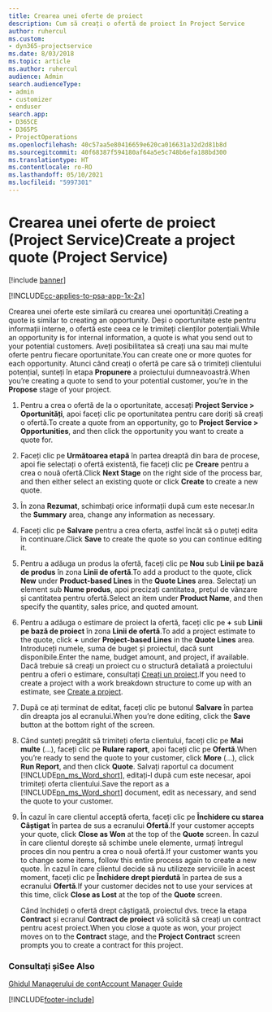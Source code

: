 ```yaml
---
title: Crearea unei oferte de proiect
description: Cum să creați o ofertă de proiect în Project Service
author: ruhercul
ms.custom:
- dyn365-projectservice
ms.date: 8/03/2018
ms.topic: article
ms.author: ruhercul
audience: Admin
search.audienceType:
- admin
- customizer
- enduser
search.app:
- D365CE
- D365PS
- ProjectOperations
ms.openlocfilehash: 40c57aa5e80416659e620ca016631a32d2d81b8d
ms.sourcegitcommit: 40f68387f594180af64a5e5c748b6efa188bd300
ms.translationtype: HT
ms.contentlocale: ro-RO
ms.lasthandoff: 05/10/2021
ms.locfileid: "5997301"
---
```

# <a name="create-a-project-quote-project-service"></a><span data-ttu-id="19f82-103">Crearea unei oferte de proiect (Project Service)</span><span class="sxs-lookup"><span data-stu-id="19f82-103">Create a project quote (Project Service)</span></span>

[!include [banner](../includes/psa-now-project-operations.md)]

[!INCLUDE[cc-applies-to-psa-app-1x-2x](../includes/cc-applies-to-psa-app-1x-2x.md)]

<span data-ttu-id="19f82-104">Crearea unei oferte este similară cu crearea unei oportunități.</span><span class="sxs-lookup"><span data-stu-id="19f82-104">Creating a quote is similar to creating an opportunity.</span></span> <span data-ttu-id="19f82-105">Deși o oportunitate este pentru informații interne, o ofertă este ceea ce le trimiteți clienților potențiali.</span><span class="sxs-lookup"><span data-stu-id="19f82-105">While an opportunity is for internal information, a quote is what you send out to your potential customers.</span></span> <span data-ttu-id="19f82-106">Aveți posibilitatea să creați una sau mai multe oferte pentru fiecare oportunitate.</span><span class="sxs-lookup"><span data-stu-id="19f82-106">You can create one or more quotes for each opportunity.</span></span> <span data-ttu-id="19f82-107">Atunci când creați o ofertă pe care să o trimiteți clientului potențial, sunteți în etapa **Propunere** a proiectului dumneavoastră.</span><span class="sxs-lookup"><span data-stu-id="19f82-107">When you’re creating a quote to send to your potential customer, you’re in the **Propose** stage of your project.</span></span>  
  
1. <span data-ttu-id="19f82-108">Pentru a crea o ofertă de la o oportunitate, accesați **Project Service > Oportunități**, apoi faceți clic pe oportunitatea pentru care doriți să creați o ofertă.</span><span class="sxs-lookup"><span data-stu-id="19f82-108">To create a quote from an opportunity, go to **Project Service > Opportunities**, and then click the opportunity you want to create a quote for.</span></span>  
  
2. <span data-ttu-id="19f82-109">Faceți clic pe **Următoarea etapă** în partea dreaptă din bara de procese, apoi fie selectați o ofertă existentă, fie faceți clic pe **Creare** pentru a crea o nouă ofertă.</span><span class="sxs-lookup"><span data-stu-id="19f82-109">Click **Next Stage** on the right side of the process bar, and then either select an existing quote or click **Create** to create a new quote.</span></span>  
  
3. <span data-ttu-id="19f82-110">În zona **Rezumat**, schimbați orice informații după cum este necesar.</span><span class="sxs-lookup"><span data-stu-id="19f82-110">In the **Summary** area, change any information as necessary.</span></span>  
  
4. <span data-ttu-id="19f82-111">Faceți clic pe **Salvare** pentru a crea oferta, astfel încât să o puteți edita în continuare.</span><span class="sxs-lookup"><span data-stu-id="19f82-111">Click **Save** to create the quote so you can continue editing it.</span></span>  
  
5. <span data-ttu-id="19f82-112">Pentru a adăuga un produs la ofertă, faceți clic pe **Nou** sub **Linii pe bază de produs** în zona **Linii de ofertă**.</span><span class="sxs-lookup"><span data-stu-id="19f82-112">To add a product to the quote, click **New** under **Product-based Lines** in the **Quote Lines** area.</span></span> <span data-ttu-id="19f82-113">Selectați un element sub **Nume produs**, apoi precizați cantitatea, prețul de vânzare și cantitatea pentru ofertă.</span><span class="sxs-lookup"><span data-stu-id="19f82-113">Select an item under **Product Name**, and then specify the quantity, sales price, and quoted amount.</span></span>  
  
6. <span data-ttu-id="19f82-114">Pentru a adăuga o estimare de proiect la ofertă, faceți clic pe **+** sub **Linii pe bază de proiect** în zona **Linii de ofertă**.</span><span class="sxs-lookup"><span data-stu-id="19f82-114">To add a project estimate to the quote, click **+** under **Project-based Lines** in the **Quote Lines** area.</span></span> <span data-ttu-id="19f82-115">Introduceți numele, suma de buget și proiectul, dacă sunt disponibile.</span><span class="sxs-lookup"><span data-stu-id="19f82-115">Enter the name, budget amount, and project, if available.</span></span> <span data-ttu-id="19f82-116">Dacă trebuie să creați un proiect cu o structură detaliată a proiectului pentru a oferi o estimare, consultați [Creați un proiect](../psa/create-project.md).</span><span class="sxs-lookup"><span data-stu-id="19f82-116">If you need to create a project with a work breakdown structure to come up with an estimate, see [Create a project](../psa/create-project.md).</span></span>  
  
7. <span data-ttu-id="19f82-117">După ce ați terminat de editat, faceți clic pe butonul **Salvare** în partea din dreapta jos al ecranului.</span><span class="sxs-lookup"><span data-stu-id="19f82-117">When you’re done editing, click the **Save** button at the bottom right of the screen.</span></span>  
  
8. <span data-ttu-id="19f82-118">Când sunteți pregătit să trimiteți oferta clientului, faceți clic pe **Mai multe** (...), faceți clic pe **Rulare raport**, apoi faceți clic pe **Ofertă**.</span><span class="sxs-lookup"><span data-stu-id="19f82-118">When you’re ready to send the quote to your customer, click **More** (…), click **Run Report**, and then click **Quote**.</span></span> <span data-ttu-id="19f82-119">Salvați raportul ca document [!INCLUDE[pn_ms_Word_short](../includes/pn-ms-word-short.md)], editați-l după cum este necesar, apoi trimiteți oferta clientului.</span><span class="sxs-lookup"><span data-stu-id="19f82-119">Save the report as a [!INCLUDE[pn_ms_Word_short](../includes/pn-ms-word-short.md)] document, edit as necessary, and send the quote to your customer.</span></span>  
  
9. <span data-ttu-id="19f82-120">În cazul în care clientul acceptă oferta, faceți clic pe **Închidere cu starea Câștigat** în partea de sus a ecranului **Ofertă**.</span><span class="sxs-lookup"><span data-stu-id="19f82-120">If your customer accepts your quote, click **Close as Won** at the top of the **Quote** screen.</span></span> <span data-ttu-id="19f82-121">În cazul în care clientul dorește să schimbe unele elemente, urmați întregul proces din nou pentru a crea o nouă ofertă.</span><span class="sxs-lookup"><span data-stu-id="19f82-121">If your customer wants you to change some items, follow this entire process again to create a new quote.</span></span> <span data-ttu-id="19f82-122">În cazul în care clientul decide să nu utilizeze serviciile în acest moment, faceți clic pe **Închidere drept pierdută** în partea de sus a ecranului **Ofertă**.</span><span class="sxs-lookup"><span data-stu-id="19f82-122">If your customer decides not to use your services at this time, click **Close as Lost** at the top of the **Quote** screen.</span></span>  
  
   <span data-ttu-id="19f82-123">Când închideți o ofertă drept câștigată, proiectul dvs. trece la etapa **Contract** și ecranul **Contract de proiect** vă solicită să creați un contract pentru acest proiect.</span><span class="sxs-lookup"><span data-stu-id="19f82-123">When you close a quote as won, your project moves on to the **Contract** stage, and the **Project Contract** screen prompts you to create a contract for this project.</span></span>  
  
### <a name="see-also"></a><span data-ttu-id="19f82-124">Consultați și</span><span class="sxs-lookup"><span data-stu-id="19f82-124">See Also</span></span>  
 [<span data-ttu-id="19f82-125">Ghidul Managerului de cont</span><span class="sxs-lookup"><span data-stu-id="19f82-125">Account Manager Guide</span></span>](../psa/account-manager-guide.md)


[!INCLUDE[footer-include](../includes/footer-banner.md)]
